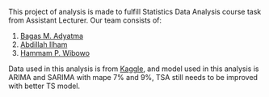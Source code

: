This project of analysis is made to fulfill Statistics Data Analysis course task from Assistant Lecturer. Our team consists of:
1. [Bagas M. Adyatma](https://github.com/bagas29a)
2. [Abdillah Ilham](https://github.com/ailham4321)
3. [Hammam P. Wibowo](https://github.com/hammampw)

Data used in this analysis is from [Kaggle](https://www.kaggle.com/code/kushal1506/timeseries-s-p500-stockanalysis-arima-lstm#Comparing-model-scores), and model used in this analysis
is ARIMA and SARIMA with mape 7% and 9%, TSA still needs to be improved with better TS model.

